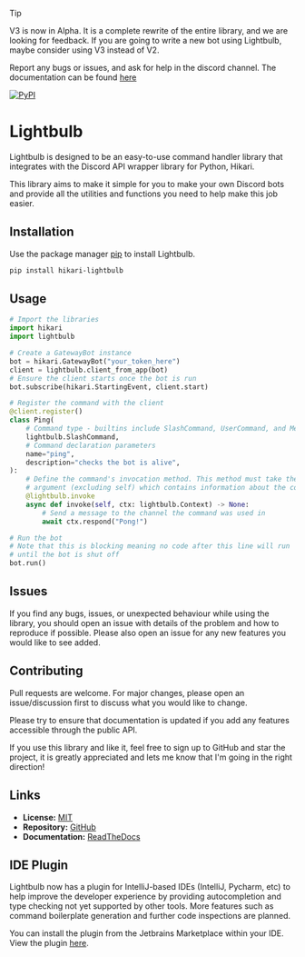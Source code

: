 > [!TIP]
> V3 is now in Alpha. It is a complete rewrite of the entire library, and we are looking for feedback. If you are
> going to write a new bot using Lightbulb, maybe consider using V3 instead of V2.
> 
> Report any bugs or issues, and ask for help in the discord channel.
> The documentation can be found [here](https://hikari-lightbulb.readthedocs.io/en/v3/)

[![PyPI](https://img.shields.io/pypi/v/hikari-lightbulb)](https://pypi.org/project/hikari-lightbulb)

# Lightbulb
Lightbulb is designed to be an easy-to-use command handler library that integrates with the
Discord API wrapper library for Python, Hikari.

This library aims to make it simple for you to make your own Discord bots and provide
all the utilities and functions you need to help make this job easier.

## Installation
Use the package manager [pip](https://pip.pypa.io/en/stable/) to install Lightbulb.

```bash
pip install hikari-lightbulb
```

## Usage
```python
# Import the libraries
import hikari
import lightbulb

# Create a GatewayBot instance
bot = hikari.GatewayBot("your_token_here")
client = lightbulb.client_from_app(bot)
# Ensure the client starts once the bot is run
bot.subscribe(hikari.StartingEvent, client.start)

# Register the command with the client
@client.register()
class Ping(
    # Command type - builtins include SlashCommand, UserCommand, and MessageCommand
    lightbulb.SlashCommand,
    # Command declaration parameters
    name="ping",
    description="checks the bot is alive",
):
    # Define the command's invocation method. This method must take the context as the first
    # argument (excluding self) which contains information about the command invocation.
    @lightbulb.invoke
    async def invoke(self, ctx: lightbulb.Context) -> None:
        # Send a message to the channel the command was used in
        await ctx.respond("Pong!")

# Run the bot
# Note that this is blocking meaning no code after this line will run
# until the bot is shut off
bot.run()
```

## Issues
If you find any bugs, issues, or unexpected behaviour while using the library,
you should open an issue with details of the problem and how to reproduce if possible.
Please also open an issue for any new features you would like to see added.

## Contributing
Pull requests are welcome. For major changes, please open an issue/discussion first to discuss what you would like to change.

Please try to ensure that documentation is updated if you add any features accessible through the public API.

If you use this library and like it, feel free to sign up to GitHub and star the project,
it is greatly appreciated and lets me know that I'm going in the right direction!

## Links
- **License:** [MIT](https://choosealicense.com/licenses/mit/)
- **Repository:** [GitHub](https://github.com/tandemdude/hikari-lightbulb)
- **Documentation:** [ReadTheDocs](https://hikari-lightbulb.readthedocs.io/en/latest/)

## IDE Plugin

Lightbulb now has a plugin for IntelliJ-based IDEs (IntelliJ, Pycharm, etc) to help improve the developer experience 
by providing autocompletion and type checking not yet supported by other tools. More features such as command 
boilerplate generation and further code inspections are planned.

You can install the plugin from the Jetbrains Marketplace within your IDE. View the plugin 
[here](https://plugins.jetbrains.com/plugin/24669-hikari-lightbulb-support).
